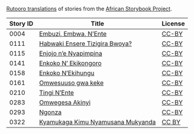 [Rutooro translations](http://my.africanstorybook.org/language/rutooro) of stories from the [African Storybook Project](http://my.africanstorybook.org).

Story ID | Title | License
-------- | ----- | -------
0004 | [Embuzi, Embwa, N’Ente](http://africanstorybook.org/reader.php?id=14925&d=0&a=1) | [CC-BY](https://creativecommons.org/licenses/by/3.0/)
0111 | [Habwaki Ensere Tizigira Bwoya?](http://africanstorybook.org/reader.php?id=14922&d=0&a=1) | [CC-BY](https://creativecommons.org/licenses/by/3.0/)
0115 | [Enjojo n’e Nyapimpina](http://africanstorybook.org/stories/enjojo-n’e-nyapimpina) | [CC-BY](https://creativecommons.org/licenses/by/4.0/)
0141 | [Enkoko N’ Ekikongoro](http://africanstorybook.org/reader.php?id=14924&d=0&a=1) | [CC-BY](https://creativecommons.org/licenses/by/3.0/)
0158 | [Enkoko N’Ekihungu](http://africanstorybook.org/reader.php?id=14926&d=0&a=1) | [CC-BY](https://creativecommons.org/licenses/by/3.0/)
0161 | [Omwesuuso gwa keke](http://africanstorybook.org/stories/omwesuuso-gwa-keke) | [CC-BY](https://creativecommons.org/licenses/by/3.0/)
0210 | [Tingi N’Ente](http://africanstorybook.org/reader.php?id=14921&d=0&a=1) | [CC-BY](https://creativecommons.org/licenses/by/3.0/)
0283 | [Omwegesa Akinyi](http://africanstorybook.org/stories/omwegesa-akinyi) | [CC-BY](https://creativecommons.org/licenses/by/3.0/)
0293 | [Ngonza](http://africanstorybook.org/stories/i-enjoyngonza) | [CC-BY](https://creativecommons.org/licenses/by/3.0/)
0322 | [Kyamukaga Kimu Nyamusana Mukyanda](http://africanstorybook.org/reader.php?id=14938&d=0&a=1) | [CC BY](https://creativecommons.org/licenses/by/3.0/)
